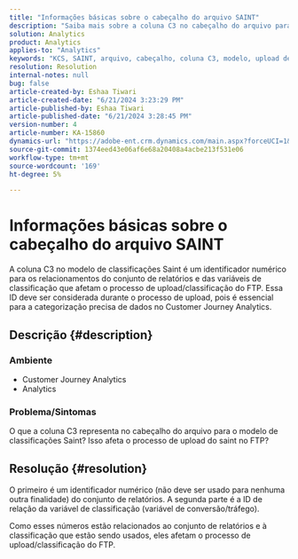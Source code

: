 ```yaml
---
title: "Informações básicas sobre o cabeçalho do arquivo SAINT"
description: "Saiba mais sobre a coluna C3 no cabeçalho do arquivo para o modelo de classificações Saint."
solution: Analytics
product: Analytics
applies-to: "Analytics"
keywords: "KCS, SAINT, arquivo, cabeçalho, coluna C3, modelo, upload de FTP, Customer Journey Analytics."
resolution: Resolution
internal-notes: null
bug: false
article-created-by: Eshaa Tiwari
article-created-date: "6/21/2024 3:23:29 PM"
article-published-by: Eshaa Tiwari
article-published-date: "6/21/2024 3:28:45 PM"
version-number: 4
article-number: KA-15860
dynamics-url: "https://adobe-ent.crm.dynamics.com/main.aspx?forceUCI=1&pagetype=entityrecord&etn=knowledgearticle&id=70a3fb35-e22f-ef11-840a-6045bd029b18"
source-git-commit: 1374eed43e06af6e68a20408a4acbe213f531e06
workflow-type: tm+mt
source-wordcount: '169'
ht-degree: 5%

---
```


# Informações básicas sobre o cabeçalho do arquivo SAINT


A coluna C3 no modelo de classificações Saint é um identificador numérico para os relacionamentos do conjunto de relatórios e das variáveis de classificação que afetam o processo de upload/classificação do FTP. Essa ID deve ser considerada durante o processo de upload, pois é essencial para a categorização precisa de dados no Customer Journey Analytics.

## Descrição {#description}


### <b>Ambiente</b>

- Customer Journey Analytics
- Analytics


### <b>Problema/Sintomas</b>

O que a coluna C3 representa no cabeçalho do arquivo para o modelo de classificações Saint? Isso afeta o processo de upload do saint no FTP?


## Resolução {#resolution}


O primeiro é um identificador numérico (não deve ser usado para nenhuma outra finalidade) do conjunto de relatórios. A segunda parte é a ID de relação da variável de classificação (variável de conversão/tráfego).

Como esses números estão relacionados ao conjunto de relatórios e à classificação que estão sendo usados, eles afetam o processo de upload/classificação do FTP.
